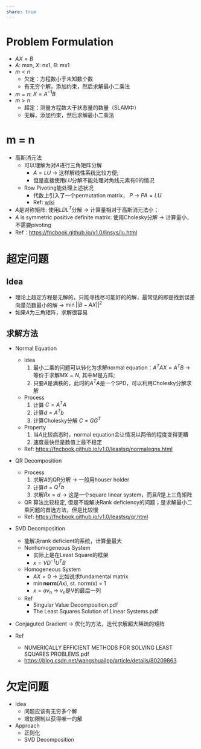 ```yaml
---
share: true
---
```


# Problem Formulation
- $AX = B$
- $A$: mxn, $X$: nx1, $B$: mx1
- $m < n$
	- 欠定：方程数小于未知数个数
	- 有无穷个解，添加约束，然后求解最小二乘法
- $m = n$: $X = A^{-1}B$
- $m > n$
	- 超定：测量方程数大于状态量的数量（SLAM中）
	- 无解，添加约束，然后求解最小二乘法

# m = n
	
- 高斯消元法
	- 可以理解为对$A$进行三角矩阵分解
		- $A = LU$ → 这样解线性系统比较方便;
		- 但是直接使用$LU$分解不能处理对角线元素有0的情况
	- Row Pivoting能处理上述状况
		- 代数上引入了一个permutation matrix， $P$ → $PA = LU$
		- Ref: [wiki](https://en.wikipedia.org/wiki/Pivot_element)
- $A$是对称矩阵: 使用$LDL^T$分解 → 计算量相对于高斯消元法小；
- $A$ is symmetric positive definite matrix: 使用Cholesky分解 → 计算量小，不需要pivoting
- Ref：https://fncbook.github.io/v1.0/linsys/lu.html

# 超定问题
	
## Idea
- 理论上超定方程是无解的，只能寻找尽可能好的的解，最常见的即是找到误差向量范数最小的解 → $\min || B - AX ||^2$
- 如果$A$为三角矩阵，求解很容易
	
	
## 求解方法
- Normal Equation
	- Idea
		1. 最小二乘的问题可以转化为求解normal equation：$A^TAX = A^TB$ → 等价于求解$MX = N$, 其中$M$是方阵;
		2. 只要$A$是满秩的，此时的$A^TA$是一个SPD，可以利用Cholesky分解求解
	- Process
		1. 计算 $C = A^TA$
		2. 计算$d = A^Tb$
		3. 计算Cholesky分解 $C = GG^T$
	- Property
		1. 当$A$比较病态时，normal equation会让情况以两倍的程度变得更糟
		2. 速度最快但是数值上最不稳定
	- Ref: https://fncbook.github.io/v1.0/leastsq/normaleqns.html

- QR Decomposition
	- Process
		1. 求解$A$的QR分解 → 一般用houser holder
		2. 计算$d = Q^Tb$
		3. 求解$Rx = d$ → 这是一个square linear system，而且$R$是上三角矩阵
	- QR 算法比较稳定, 但是不能解决Rank deficiency的问题；是求解最小二乘问题的首选方法，但是比较慢
	- Ref: https://fncbook.github.io/v1.0/leastsq/qr.html
		
- SVD Decomposition
	- 能解决rank deficient的系统，计算量最大
	- Nonhomogeneous System
		- 实际上是在Least Square的框架
		- $x = VD^{-1}U^TB$
	- Homogeneous System
		- $AX = 0$ → 比如说求fundamental matrix
		- $\min \mathbf{norm}(Ax)$, st. norm(x) = 1
		- $x = av_n$ → $v_n$是V的最后一列
	- Ref
		- Singular Value Decomposition.pdf
		- The Least Squares Solution of Linear Systems.pdf
		
- Conjaguted Gradient → 优化的方法，迭代求解超大稀疏的矩阵
- Ref
	- NUMERICALLY EFFICIENT METHODS FOR SOLVING LEAST SQUARES PROBLEMS.pdf
	- https://blog.csdn.net/wangshuailpp/article/details/80209863

# 欠定问题
- Idea
	- 问题应该有无穷多个解
	- 增加限制以获得唯一的解
- Approach
	- 正则化
	- SVD Decomposition